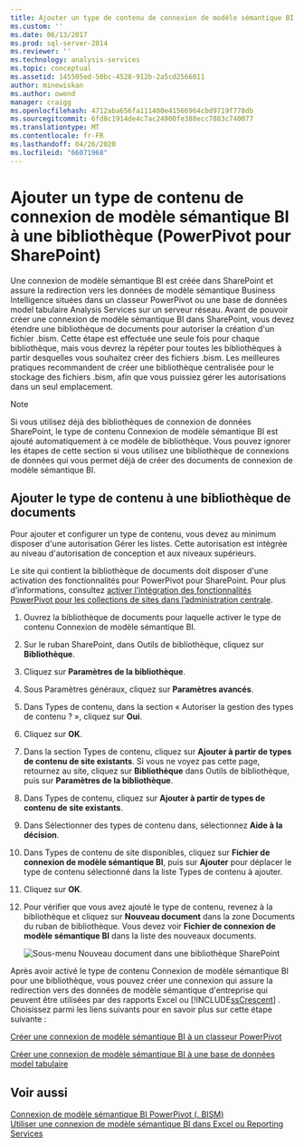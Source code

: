 ```yaml
---
title: Ajouter un type de contenu de connexion de modèle sémantique BI à une bibliothèque (PowerPivot pour SharePoint) | Microsoft Docs
ms.custom: ''
ms.date: 06/13/2017
ms.prod: sql-server-2014
ms.reviewer: ''
ms.technology: analysis-services
ms.topic: conceptual
ms.assetid: 145505ed-50bc-4528-912b-2a5cd2566011
author: minewiskan
ms.author: owend
manager: craigg
ms.openlocfilehash: 4712aba656fa111400e41566964cbd9719f778db
ms.sourcegitcommit: 6fd8c1914de4c7ac24900fe388ecc7883c740077
ms.translationtype: MT
ms.contentlocale: fr-FR
ms.lasthandoff: 04/26/2020
ms.locfileid: "66071968"
---
```

# <a name="add-a-bi-semantic-model-connection-content-type-to-a-library-powerpivot-for-sharepoint"></a>Ajouter un type de contenu de connexion de modèle sémantique BI à une bibliothèque (PowerPivot pour SharePoint)
  Une connexion de modèle sémantique BI est créée dans SharePoint et assure la redirection vers les données de modèle sémantique Business Intelligence situées dans un classeur PowerPivot ou une base de données model tabulaire Analysis Services sur un serveur réseau. Avant de pouvoir créer une connexion de modèle sémantique BI dans SharePoint, vous devez étendre une bibliothèque de documents pour autoriser la création d'un fichier .bism. Cette étape est effectuée une seule fois pour chaque bibliothèque, mais vous devrez la répéter pour toutes les bibliothèques à partir desquelles vous souhaitez créer des fichiers .bism. Les meilleures pratiques recommandent de créer une bibliothèque centralisée pour le stockage des fichiers .bism, afin que vous puissiez gérer les autorisations dans un seul emplacement.  
  
> [!NOTE]  
>  Si vous utilisez déjà des bibliothèques de connexion de données SharePoint, le type de contenu Connexion de modèle sémantique BI est ajouté automatiquement à ce modèle de bibliothèque. Vous pouvez ignorer les étapes de cette section si vous utilisez une bibliothèque de connexions de données qui vous permet déjà de créer des documents de connexion de modèle sémantique BI.  
  
##  <a name="add-the-content-type-to-a-document-library"></a><a name="bkmk_addtype"></a> Ajouter le type de contenu à une bibliothèque de documents  
 Pour ajouter et configurer un type de contenu, vous devez au minimum disposer d'une autorisation Gérer les listes. Cette autorisation est intégrée au niveau d'autorisation de conception et aux niveaux supérieurs.  
  
 Le site qui contient la bibliothèque de documents doit disposer d'une activation des fonctionnalités pour PowerPivot pour SharePoint. Pour plus d’informations, consultez [activer l’intégration des fonctionnalités PowerPivot pour les collections de sites dans l’administration centrale](activate-power-pivot-integration-for-site-collections-in-ca.md).  
  
1.  Ouvrez la bibliothèque de documents pour laquelle activer le type de contenu Connexion de modèle sémantique BI.  
  
2.  Sur le ruban SharePoint, dans Outils de bibliothèque, cliquez sur **Bibliothèque**.  
  
3.  Cliquez sur **Paramètres de la bibliothèque**.  
  
4.  Sous Paramètres généraux, cliquez sur **Paramètres avancés**.  
  
5.  Dans Types de contenu, dans la section « Autoriser la gestion des types de contenu ? », cliquez sur **Oui**.  
  
6.  Cliquez sur **OK**.  
  
7.  Dans la section Types de contenu, cliquez sur **Ajouter à partir de types de contenu de site existants**. Si vous ne voyez pas cette page, retournez au site, cliquez sur **Bibliothèque** dans Outils de bibliothèque, puis sur **Paramètres de la bibliothèque**.  
  
8.  Dans Types de contenu, cliquez sur **Ajouter à partir de types de contenu de site existants**.  
  
9. Dans Sélectionner des types de contenu dans, sélectionnez **Aide à la décision**.  
  
10. Dans Types de contenu de site disponibles, cliquez sur **Fichier de connexion de modèle sémantique BI**, puis sur **Ajouter** pour déplacer le type de contenu sélectionné dans la liste Types de contenu à ajouter.  
  
11. Cliquez sur **OK**.  
  
12. Pour vérifier que vous avez ajouté le type de contenu, revenez à la bibliothèque et cliquez sur **Nouveau document** dans la zone Documents du ruban de bibliothèque. Vous devez voir **Fichier de connexion de modèle sémantique BI** dans la liste des nouveaux documents.  
  
     ![Sous-menu Nouveau document dans une bibliothèque SharePoint](../media/ssas-bismconnection-new.gif "Sous-menu Nouveau document dans une bibliothèque SharePoint")  
  
 Après avoir activé le type de contenu Connexion de modèle sémantique BI pour une bibliothèque, vous pouvez créer une connexion qui assure la redirection vers des données de modèle sémantique d'entreprise qui peuvent être utilisées par des rapports Excel ou [!INCLUDE[ssCrescent](../../includes/sscrescent-md.md)] . Choisissez parmi les liens suivants pour en savoir plus sur cette étape suivante :  
  
 [Créer une connexion de modèle sémantique BI à un classeur PowerPivot](create-a-bi-semantic-model-connection-to-a-power-pivot-workbook.md)  
  
 [Créer une connexion de modèle sémantique BI à une base de données model tabulaire](create-a-bi-semantic-model-connection-to-a-tabular-model-database.md)  
  
## <a name="see-also"></a>Voir aussi  
 [Connexion de modèle sémantique BI PowerPivot &#40;. BISM&#41;](power-pivot-bi-semantic-model-connection-bism.md)   
 [Utiliser une connexion de modèle sémantique BI dans Excel ou Reporting Services](use-a-bi-semantic-model-connection-in-excel-or-reporting-services.md)  
  
  
